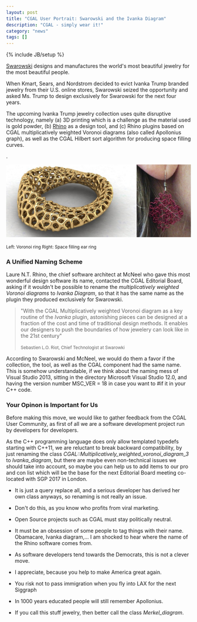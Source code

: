 ```yaml
---
layout: post
title: "CGAL User Portrait: Swarowski and the Ivanka Diagram"
description: "CGAL - simply wear it!"
category: "news"
tags: []
---
```

{% include JB/setup %}

<p><a href="http://www.swarowski.com/">Swarowski</a> designs
and manufactures the world's most beautiful jewelry for the
most beautiful people.</p>

<p>When Kmart, Sears, and Nordstrom decided to evict Ivanka Trump branded 
jewelry from their U.S. online stores, Swarowski seized the opportunity
and asked Ms. Trump to design exclusively for Swarowski for the next four 
years.</p>

<p>The upcoming Ivanka Trump jewelry collection uses quite disruptive
technology, namely (a) 3D printing which is a challenge as the material
used is gold powder, (b) <a href="https://www.rhino3d.com/gallery/4">Rhino</a> as a
design tool, and (c) Rhino plugins based on CGAL multiplicatively weighted
Voronoi diagrams (also called Apollonius graph), as well as
the CGAL Hilbert sort algorithm for producing space filling
curves.</p>.

![](/images/april2017.jpg)
<p><small>Left: Voronoi ring  Right: Space filling ear ring</small></p>
<h3>A Unified Naming Scheme</h3>

<p>Laure N.T. Rhino, the chief software architect at McNeel  who gave 
this most wonderful design software its name, contacted the CGAL Editorial 
Board, asking if it wouldn't be possible to rename the  <i>multiplicatively 
weighted Voronoi diagrams</i> to <i>Ivanka Diagram</i>, so that it 
has the same name as the plugin they produced exclusively for Swarowski. </p>

<blockquote>
<p>"With the CGAL Multiplicatively weighted Voronoi diagram  as a key routine 
of the <em>Ivanka</em> plugin, astonishing pieces can be designed at a fraction 
of the cost and time of traditional design methods.  It enables our designers 
to push the boundaries of how jewelery can look like in the 21st century"</p>

 <p><small>Sebastien L.O. Riot, Chief Technologist at Swarowki</small></p>
</blockquote>

<p>According to Swarowski and McNeel, we would do them a favor if the
collection, the tool, as well as the CGAL component had the same name.
This is somehow understandable, if we think about the naming mess 
of Visual Studio 2013, sitting in the directory Microsoft Visual Studio 12.0,
and having the version number MSC_VER = 18 in case you want to #if it
in your C++ code.</p>


<h3>Your Opinon is Important for Us </h3>

<p>Before making this move, we would like to gather feedback from 
the CGAL User Community, as first of all we are a software development
project run by developers for developers.</p>

<p>As the C++ programming language does only allow templated typedefs starting
with C++11, we are
reluctant to break backward compatibility, by just renaming the class 
<i>CGAL::Multiplicatively_weighted_voronoi_diagram_3</i> to <i>Ivanka_diagram</i>,
but there are maybe even non-technical issues we should take into account,
so maybe you can help us to add items to our pro and con list which
will be the base for the next Editorial Board meeting co-located with SGP 2017
in London.</p>

<ul>
<li><p>It is just a query replace all, and a serious developer has
derived her own class anyways, so renaming is not really an issue.</p>
<li><p>Don't do this, as you know who profits from viral marketing.</p>
<li><p>Open Source projects such as CGAL must stay politically neutral.</p>
<li><p>It must be an obsession of some people to tag things with their name.
Obamacare, Ivanka diagram,...
I am shocked to hear where the name of the Rhino software comes from.</p>
<li><p>As software developers tend towards the Democrats, this is not a clever move.</p>  
<li><p>I appreciate, because you help to make America great again.</p>
<li><p>You risk not to pass immigration when you fly into LAX for the next Siggraph</p>
<li><p>In 1000 years educated people will still remember Apollonius.</p>
<li><p>If you call this stuff jewelry, then better call the class <i>Merkel_diagram</i>.</p>
</ul>

